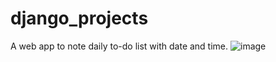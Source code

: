 # django_projects

A web app to note daily to-do list with date and time.
![image](https://user-images.githubusercontent.com/57219851/119365236-5e385600-bccd-11eb-869e-60eef9c688ed.png)
